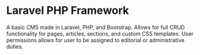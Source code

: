 # Laravel PHP Framework

A basic CMS made in Laravel, PHP, and Bootstrap. Allows for full CRUD functionality for pages, articles, sections, and custom CSS templates. User permissions allows for user to be assigned to editorial or administrative duties.

